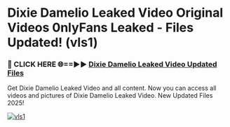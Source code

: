 # Dixie Damelio Leaked Video Original Videos 0nlyFans Leaked - Files Updated! (vls1)

<h3>🔴 CLICK HERE 🌐==►► <a href="https://tinyurl.com/2wckxsce" rel="nofollow">Dixie Damelio Leaked Video Updated Files</a></h3>

Get Dixie Damelio Leaked Video and all content. Now you can access all videos and pictures of Dixie Damelio Leaked Video. New Updated Files 2025!

[![vls1](https://i.imgur.com/AFduVYN.gif)](https://tinyurl.com/2wckxsce)

